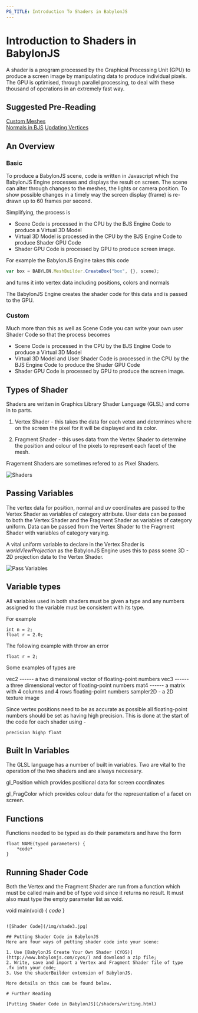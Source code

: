 ```yaml
---
PG_TITLE: Introduction To Shaders in BabylonJS
---
```


# Introduction to Shaders in BabylonJS
A shader is a program processed by the Graphical Processing Unit (GPU) to produce a screen image by manipulating data to 
produce individual pixels. The GPU is optimised, through parallel processing, to deal with these thousand of operations 
in an extremely fast way.

## Suggested Pre-Reading

[Custom Meshes](/advanced/Custom.html)  
[Normals in BJS](/advanced/Normals.html)
[Updating Vertices](/advanced/Updating_Vertices.html)

## An Overview

### Basic
To produce a BabylonJS scene, code is written in Javascript which the BabylonJS Engine processes and displays the result on screen. 
The scene can alter through changes to the meshes, the lights or camera position. To show possible changes in a timely way the screen 
display (frame) is re-drawn up to 60 frames per second. 

Simplifying, the process is 

* Scene Code is processed in the CPU by the BJS Engine Code to produce a Virtual 3D Model 
* Virtual 3D Model is processed in the CPU by the BJS Engine Code to produce Shader GPU Code 
* Shader GPU Code is processed by GPU to produce screen image.

For example the BabylonJS Engine takes this code
```javascript
var box = BABYLON.MeshBuilder.CreateBox("box", {}, scene);
```
and turns it into vertex data including positions, colors and normals

The BabylonJS Engine creates the shader code for this data and is passed to the GPU.

### Custom
Much more than this as well as Scene Code you can write your own user Shader Code so that 
the process becomes 

* Scene Code is processed in the CPU by the BJS Engine Code to produce a Virtual 3D Model 
* Virtual 3D Model and User Shader Code is processed in the CPU by the BJS Engine Code to produce the Shader GPU Code 
* Shader GPU Code is processed by GPU to produce the screen image.

## Types of Shader
Shaders are written in Graphics Library Shader Language (GLSL) and come in to parts.

1. Vertex Shader - this takes the data for each vetex and determines where on the screen the pixel for it will be displayed and its color.

2. Fragment Shader - this uses data from the Vertex Shader to determine the position and colour of the pixels to represent each facet of the mesh.

Fragement Shaders are sometimes refered to as Pixel Shaders.

![Shaders](/img/shade1.jpg)

## Passing Variables

The vertex data for position, normal and uv coordinates are passed to the Vertex Shader as variables of category attribute. 
User data can be passed to both the Vertex Shader and the Fragment Shader as variables of category uniform. 
Data can be passed from the Vertex Shader to the Fragment Shader with variables of category varying.

A vital uniform variable to declare in the Vertex Shader is *worldViewProjection* as the BabylonJS Engine uses this to 
pass scene 3D - 2D projection data to the Vertex Shader.

![Pass Variables](/img/shade2.jpg)

## Variable types

All variables used in both shaders must be given a type and any numbers assigned to the variable must be consistent with its type.

For example 
```
int n = 2;
float r = 2.0;
```

The following example with throw an error
```
float r = 2;
```

Some examples of types are

vec2 ------ a two dimensional vector of floating-point numbers 
vec3 ------ a three dimensional vector of floating-point numbers 
mat4 ------ a matrix with 4 columns and 4 rows floating-point numbers
sampler2D - a 2D texture image

Since vertex positions need to be as accurate as possible all floating-point numbers should be set as having high precision. 
This is done at the start of the code for each shader using - 

```
precision highp float
```

## Built In Variables
The GLSL language has a number of built in variables. Two are vital to the operation of the two shaders and are always neceesary.

gl_Position which provides positional data for screen coordinates

gl_FragColor which provides colour data for the representation of a facet on screen.

## Functions

Functions needed to be typed as do their parameters and have the form

```
float NAME(typed parameters) {
	*code*
}
```

## Running Shader Code

Both the Vertex and the Fragment Shader are run from a function which must be called main and be of type void since it returns 
no result. It must also must type the empty parameter list as void.

void main(void) {
	*code*
}
```

![Shader Code](/img/shade3.jpg)

## Putting Shader Code in BabylonJS
Here are four ways of putting shader code into your scene:

1. Use [BabylonJS Create Your Own Shader (CYOS)](http://www.babylonjs.com/cyos/) and download a zip file; 
2. Write, save and import a Vertex and Fragment Shader file of type .fx into your code; 
3. Use the shaderBuilder extension of BabylonJS.

More details on this can be found below.

# Further Reading

[Putting Shader Code in BabylonJS](/shaders/writing.html)

